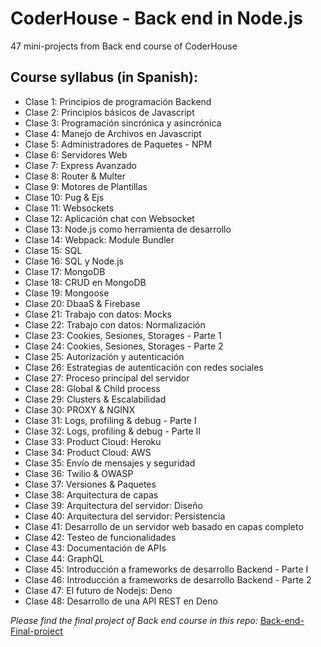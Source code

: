 # CoderHouse - Back end in Node.js

47 mini-projects from Back end course of CoderHouse 

## Course syllabus (in Spanish):

* Clase 1: Principios de programación Backend
* Clase 2: Principios básicos de Javascript
* Clase 3: Programación sincrónica y asincrónica
* Clase 4: Manejo de Archivos en Javascript
* Clase 5: Administradores de Paquetes - NPM
* Clase 6: Servidores Web
* Clase 7: Express Avanzado
* Clase 8: Router & Multer
* Clase 9: Motores de Plantillas
* Clase 10: Pug & Ejs
* Clase 11: Websockets
* Clase 12: Aplicación chat con Websocket
* Clase 13: Node.js como herramienta de desarrollo
* Clase 14: Webpack: Module Bundler
* Clase 15: SQL
* Clase 16: SQL y Node.js
* Clase 17: MongoDB
* Clase 18: CRUD en MongoDB
* Clase 19: Mongoose
* Clase 20: DbaaS & Firebase
* Clase 21: Trabajo con datos: Mocks
* Clase 22: Trabajo con datos: Normalización
* Clase 23: Cookies, Sesiones, Storages - Parte 1
* Clase 24: Cookies, Sesiones, Storages - Parte 2
* Clase 25: Autorización y autenticación
* Clase 26: Estrategias de autenticación con redes sociales
* Clase 27: Proceso principal del servidor
* Clase 28: Global & Child process
* Clase 29: Clusters & Escalabilidad
* Clase 30: PROXY & NGINX
* Clase 31: Logs, profiling & debug - Parte I
* Clase 32: Logs, profiling & debug - Parte II
* Clase 33: Product Cloud: Heroku
* Clase 34: Product Cloud: AWS
* Clase 35: Envío de mensajes y seguridad
* Clase 36: Twilio & OWASP
* Clase 37: Versiones & Paquetes
* Clase 38: Arquitectura de capas
* Clase 39: Arquitectura del servidor: Diseño
* Clase 40: Arquitectura del servidor: Persistencia
* Clase 41: Desarrollo de un servidor web basado en capas completo
* Clase 42: Testeo de funcionalidades
* Clase 43: Documentación de APIs
* Clase 44: GraphQL
* Clase 45: Introducción a frameworks de desarrollo Backend - Parte I
* Clase 46: Introducción a frameworks de desarrollo Backend - Parte 2
* Clase 47: El futuro de Nodejs: Deno
* Clase 48: Desarrollo de una API REST en Deno

_Please find the final project of Back end course in this repo:_
[Back-end-Final-project](https://github.com/Caro2019ar/Back-end-Final-project)
